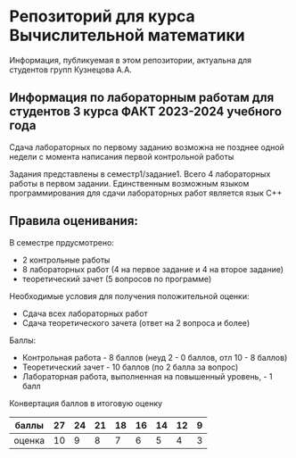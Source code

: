 # Репозиторий для курса Вычислительной математики

Информация, публикуемая в этом репозитории, актуальна для студентов групп Кузнецова А.А.

## Информация по лабораторным работам для студентов 3 курса ФАКТ 2023-2024 учебного года
Сдача лабораторных по первому заданию возможна не позднее  одной недели с момента написания первой контрольной работы

Задания представлены в семестр1/задание1. Всего 4 лабораторных работы в первом задании.
Единственным возможным языком программирования для сдачи лабораторных работ является язык С++

## Правила оценивания:
В семестре прдусмотрено:
* 2 контрольные работы
* 8 лабораторных работ (4 на первое задание и 4 на второе задание)
* теоретический зачет (5 вопросов по программе)

Необходимые условия для получения положительной оценки:
* Сдача всех лабораторных работ
* Сдача теоретического зачета (ответ на 2 вопроса и более)

Баллы:
* Контрольная работа - 8 баллов (неуд 2 - 0 баллов, отл 10 - 8 баллов)
* Теоретический зачет - 10 баллов (по 2 балла за вопрос)
* Лабораторная работа, выполненная на повышенный уровень, - 1 балл

Конвертация баллов в итоговую оценку

| баллы | 27 | 24 | 21 | 18 | 16 | 14 | 12 | 9 |
|----	|--- |--- |--- |--- |--- |--- |--- |---|
| оценка| 10 | 9  |  8 | 7  | 6  | 5  | 4  | 3 |

